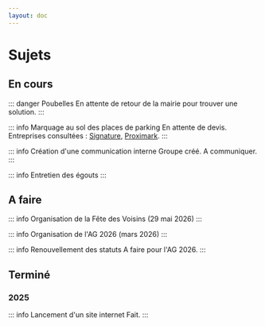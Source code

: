 ```yaml
---
layout: doc
---
```


# Sujets

## En cours

::: danger Poubelles
En attente de retour de la mairie pour trouver une solution.
:::

::: info Marquage au sol des places de parking
En attente de devis. Entreprises consultées : [Signature](https://signature.eu/), [Proximark](https://www.groupe-helios.com/agences/marquage-routier-marquage-au-sol-lyon/).
:::

::: info Création d'une communication interne
Groupe créé. A communiquer.
:::

::: info Entretien des égouts
:::

## A faire

::: info Organisation de la Fête des Voisins (29 mai 2026)
:::

::: info Organisation de l'AG 2026 (mars 2026)
:::

::: info Renouvellement des statuts
A faire pour l'AG 2026.
:::

## Terminé

### 2025

::: info Lancement d'un site internet
Fait.
:::
